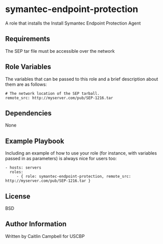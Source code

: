 symantec-endpoint-protection
=========

A role that installs the Install Symantec Endpoint Protection Agent

Requirements
------------

The SEP tar file must be accessible over the network

Role Variables
--------------

The variables that can be passed to this role and a brief description about them are as follows:

```
# The network location of the SEP tarball.
remote_src: http://myserver.com/pub/SEP-1216.tar
```

Dependencies
------------

None

Example Playbook
----------------

Including an example of how to use your role (for instance, with variables passed in as parameters) is always nice for users too:

    - hosts: servers
      roles:
         - { role: symantec-endpoint-protection, remote_src: http://myserver.com/pub/SEP-1216.tar }

License
-------

BSD

Author Information
------------------

Written by Caitlin Campbell for USCBP
